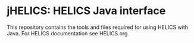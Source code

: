 # jHELICS: HELICS Java interface

This repository contains the tools and files required for using HELICS with Java. For HELICS documentation see HELICS.org
